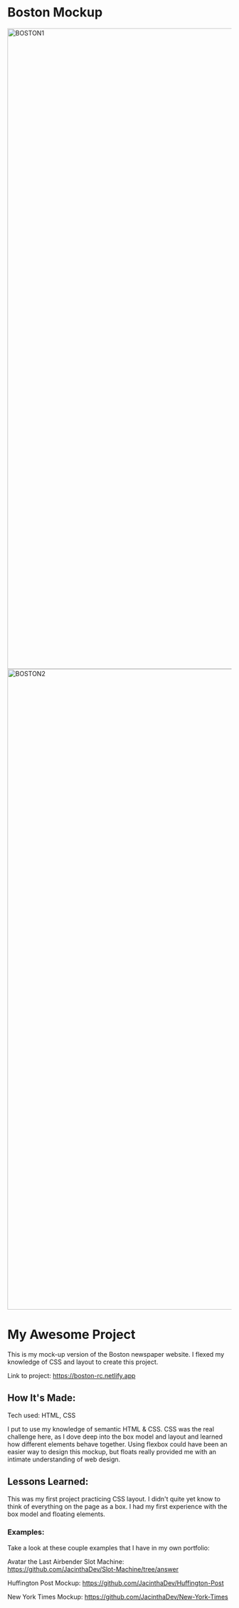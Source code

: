 # Boston Mockup

<img width="1440" alt="BOSTON1" src="https://github.com/JacinthaDev/Boston/assets/129231721/cdef02e8-c90b-40fb-8ec3-ebddb041a389">
<img width="1440" alt="BOSTON2" src="https://github.com/JacinthaDev/Boston/assets/129231721/b95cd937-8ecf-43b8-a4be-2b877476acee">

# My Awesome Project
This is my mock-up version of the Boston newspaper website. I flexed my knowledge of CSS and layout to create this project.

Link to project: https://boston-rc.netlify.app

## How It's Made:
Tech used: HTML, CSS

I put to use my knowledge of semantic HTML & CSS. CSS was the real challenge here, as I dove deep into the box model and layout and learned how different elements behave together. Using flexbox could have been an easier way to design this mockup, but floats really provided me with an intimate understanding of web design.

## Lessons Learned:
This was my first project practicing CSS layout. I didn't quite yet know to think of everything on the page as a box. I had my first experience with the box model and floating elements.

### Examples:
Take a look at these couple examples that I have in my own portfolio:

Avatar the Last Airbender Slot Machine: https://github.com/JacinthaDev/Slot-Machine/tree/answer

Huffington Post Mockup: https://github.com/JacinthaDev/Huffington-Post

New York Times Mockup: https://github.com/JacinthaDev/New-York-Times
